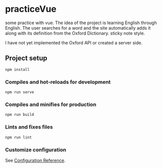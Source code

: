 # practiceVue

some practice with vue.
The idea of the project is learning English through English.
The user searches for a word and the site automatically adds it along with its definition from the Oxford Dictionary.
sticky note style.

I have not yet implemented the Oxford API or created a server side.

## Project setup
```
npm install
```

### Compiles and hot-reloads for development
```
npm run serve
```

### Compiles and minifies for production
```
npm run build
```

### Lints and fixes files
```
npm run lint
```

### Customize configuration
See [Configuration Reference](https://cli.vuejs.org/config/).
